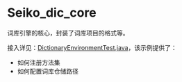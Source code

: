 # Seiko_dic_core

词库引擎的核心，封装了词库项目的格式等。

接入详见：[DictionaryEnvironmentTest.java](src\test\java\com\kagg886\seiko\dic\v2\DictionaryEnvironmentTest.java)，该示例提供了：

- 如何注册方法集
- 如何配置词库仓储路径